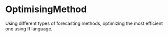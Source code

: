 # OptimisingMethod
Using different types of forecasting methods, optimizing the most efficient one using R language. 
